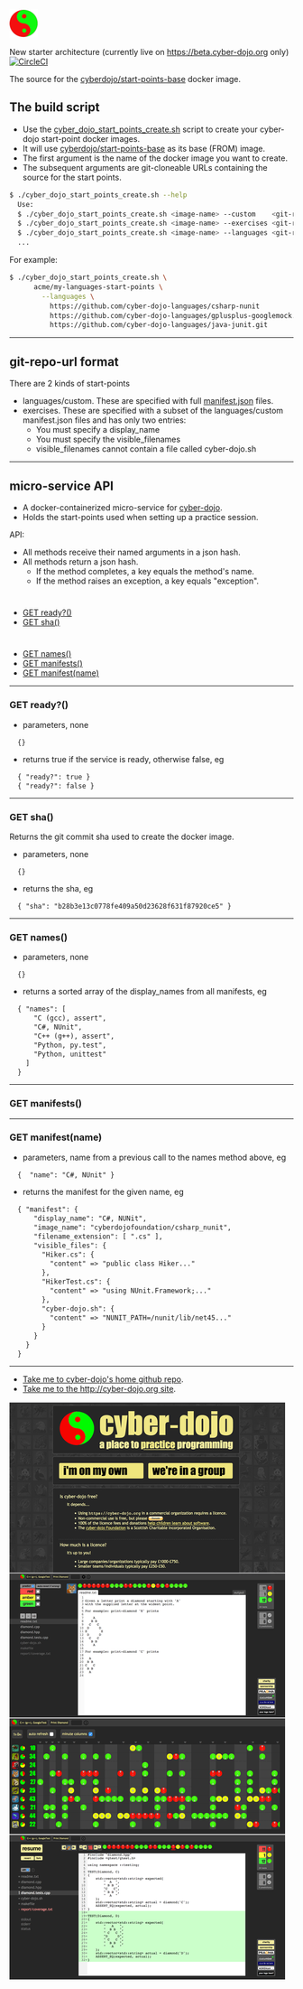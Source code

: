 
<img src="https://raw.githubusercontent.com/cyber-dojo/nginx/master/images/home_page_logo.png" alt="cyber-dojo yin/yang logo" width="50px" height="50px"/>

New starter architecture (currently live on https://beta.cyber-dojo.org only)
[![CircleCI](https://circleci.com/gh/cyber-dojo/start-points-base.svg?style=svg)](https://circleci.com/gh/cyber-dojo/start-points-base)

The source for the [cyberdojo/start-points-base](https://hub.docker.com/r/cyberdojo/start-points-base) docker image.

## The build script
* Use the [cyber_dojo_start_points_create.sh](../cyber_dojo_start_points_create.sh)
script to create your cyber-dojo start-point docker images.
* It will use [cyberdojo/start-points-base](https://hub.docker.com/r/cyberdojo/start-points-base) as its base (FROM) image.
* The first argument is the name of the docker image you want to create.
* The subsequent arguments are git-cloneable URLs containing the source for the start points.

```bash
$ ./cyber_dojo_start_points_create.sh --help
  Use:
  $ ./cyber_dojo_start_points_create.sh <image-name> --custom    <git-repo-url>...
  $ ./cyber_dojo_start_points_create.sh <image-name> --exercises <git-repo-url>...
  $ ./cyber_dojo_start_points_create.sh <image-name> --languages <git-repo-url>...
  ...
```
For example:
```bash
$ ./cyber_dojo_start_points_create.sh \
      acme/my-languages-start-points \
        --languages \
          https://github.com/cyber-dojo-languages/csharp-nunit             \
          https://github.com/cyber-dojo-languages/gplusplus-googlemock.git \
          https://github.com/cyber-dojo-languages/java-junit.git
```

- - - -

## git-repo-url format
There are 2 kinds of start-points
- languages/custom. These are specified with full [manifest.json](https://blog.cyber-dojo.org/2016/08/cyber-dojo-start-points-manifestjson.html) files.
- exercises. These are specified with a subset of the languages/custom manifest.json files and has only two entries:
  - You must specify a display_name
  - You must specify the visible_filenames
  - visible_filenames cannot contain a file called cyber-dojo.sh

- - - -

## micro-service API
- A docker-containerized micro-service for [cyber-dojo](http://cyber-dojo.org).
- Holds the start-points used when setting up a practice session.

API:
  * All methods receive their named arguments in a json hash.
  * All methods return a json hash.
    * If the method completes, a key equals the method's name.
    * If the method raises an exception, a key equals "exception".

#
- [GET ready?()](#get-ready)
- [GET sha()](#get-sha)
#
- [GET names()](#get-names)
- [GET manifests()](#get-manifests)
- [GET manifest(name)](#get-manifestname)

- - - -

### GET ready?()
- parameters, none
```
  {}
```
- returns true if the service is ready, otherwise false, eg
```
  { "ready?": true }
  { "ready?": false }
```

- - - -

### GET sha()
Returns the git commit sha used to create the docker image.
- parameters, none
```
  {}
```
- returns the sha, eg
```
  { "sha": "b28b3e13c0778fe409a50d23628f631f87920ce5" }
```

- - - -

### GET names()
- parameters, none
```
  {}
```
- returns a sorted array of the display_names from all manifests, eg
```
  { "names": [
      "C (gcc), assert",
      "C#, NUnit",
      "C++ (g++), assert",
      "Python, py.test",
      "Python, unittest"
    ]
  }
```

- - - -

### GET manifests()

- - - -

### GET manifest(name)
- parameters, name from a previous call to the names method above, eg
```
  {  "name": "C#, NUnit" }
```
- returns the manifest for the given name, eg
```
  { "manifest": {
      "display_name": "C#, NUNit",
      "image_name": "cyberdojofoundation/csharp_nunit",
      "filename_extension": [ ".cs" ],
      "visible_files": {
        "Hiker.cs": {               
          "content" => "public class Hiker..."
        },
        "HikerTest.cs": {
          "content" => "using NUnit.Framework;..."
        },
        "cyber-dojo.sh": {
          "content" => "NUNIT_PATH=/nunit/lib/net45..."
        }
      }
    }
  }
```

- - - -

* [Take me to cyber-dojo's home github repo](https://github.com/cyber-dojo/cyber-dojo).
* [Take me to the http://cyber-dojo.org site](http://cyber-dojo.org).

![cyber-dojo.org home page](https://github.com/cyber-dojo/cyber-dojo/blob/master/shared/home_page_snapshot.png)
